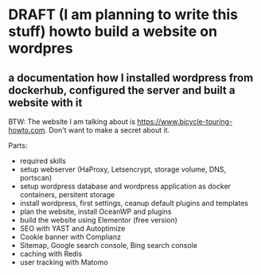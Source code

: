 # DRAFT (I am planning to write this stuff) howto build a website on wordpres
## a documentation how I installed wordpress from dockerhub, configured the server and built a website with it

BTW: The website I am talking about is https://www.bicycle-touring-howto.com. Don't want to make a secret about it.

Parts:
- required skills
- setup webserver (HaProxy, Letsencrypt, storage volume, DNS, portscan)
- setup wordpress database and wordpress application as docker containers, persitent storage
- install wordpress, first settings, ceanup default plugins and templates
- plan the website, install OceanWP and plugins
- build the website using Elementor (free version)
- SEO with YAST and Autoptimize
- Cookie banner with Complianz
- Sitemap, Google search console, Bing search console
- caching with Redis
- user tracking with Matomo
